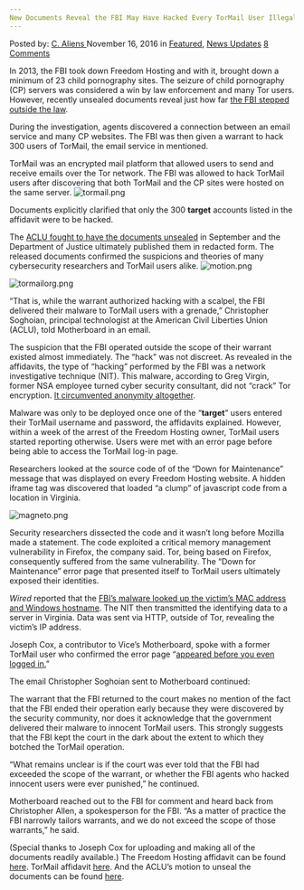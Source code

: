 ```yaml
---
New Documents Reveal the FBI May Have Hacked Every TorMail User Illegally
---
```

<article class="post-listing post-16436 post type-post status-publish format-standard has-post-thumbnail hentry category-deepdot-news category-news-updates tag-documents tag-fbi tag-hacked tag-illegally tag-reveal tag-tormail tag-user">
    <div class="post-inner">
        <span>Posted by: <a href="https://www.deepdotweb.com/author/caliens/" title="">C. Aliens </a></span>
    <span>November 16, 2016</span>
    <span>in <a href="https://www.deepdotweb.com/category/deepdot-news/" rel="category tag">Featured</a>, <a href="https://www.deepdotweb.com/category/news-updates/" rel="category tag">News Updates</a></span>
    <span><a href="https://www.deepdotweb.com/2016/11/16/new-documents-reveal-fbi-may-hacked-every-tormail-user-illegally/#comments">8 Comments</a></span>
    </p>
    <div class="clear"></div>
    <div class="entry">
    <p>In 2013, the FBI took down Freedom Hosting and with it, brought down a minimum of 23 child pornography sites. The seizure of child pornography (CP) servers was considered a win by law enforcement and many Tor users. However, recently unsealed documents reveal just how far <a href="http://motherboard.vice.com/read/unsealed-court-docs-show-fbi-used-malware-like-a-grenade">the FBI stepped outside the law</a>.</p>
    <p>During the investigation, agents discovered a connection between an email service and many CP websites. The FBI was then given a warrant to hack 300 users of TorMail, the email service in mentioned.</p>
    <p>TorMail was an encrypted mail platform that allowed users to send and receive emails over the Tor network. The FBI was allowed to hack TorMail users after discovering that both TorMail and the CP sites were hosted on the same server. <img class="wp-image-16437 aligncenter" src="https://www.deepdotweb.com/wp-content/uploads/2016/11/tormail-png.png" alt="tormail.png" srcset="https://www.deepdotweb.com/wp-content/uploads/2016/11/tormail-png.png 543w, https://www.deepdotweb.com/wp-content/uploads/2016/11/tormail-png-300x90.png 300w" sizes="(max-width: 543px) 100vw, 543px" /></p>
    <p>Documents explicitly clarified that only the 300 <strong>target</strong> accounts listed in the affidavit were to be hacked.</p>
    <p>The <a href="https://www.documentcloud.org/documents/3096396-Motion-to-unseal-TorMail.html">ACLU fought to have the documents unsealed</a> in September and the Department of Justice ultimately published them in redacted form. The released documents confirmed the suspicions and theories of many cybersecurity researchers and TorMail users alike. <img class="wp-image-16438 aligncenter" src="https://www.deepdotweb.com/wp-content/uploads/2016/11/motion-png.png" alt="motion.png" srcset="https://www.deepdotweb.com/wp-content/uploads/2016/11/motion-png.png 533w, https://www.deepdotweb.com/wp-content/uploads/2016/11/motion-png-300x135.png 300w" sizes="(max-width: 533px) 100vw, 533px" /></p>
    <p><img class="wp-image-16439 aligncenter" src="https://www.deepdotweb.com/wp-content/uploads/2016/11/tormailorg-png.png" alt="tormailorg.png" srcset="https://www.deepdotweb.com/wp-content/uploads/2016/11/tormailorg-png.png 629w, https://www.deepdotweb.com/wp-content/uploads/2016/11/tormailorg-png-300x203.png 300w, https://www.deepdotweb.com/wp-content/uploads/2016/11/tormailorg-png-290x195.png 290w" sizes="(max-width: 629px) 100vw, 629px" /></p>
    <p>“That is, while the warrant authorized hacking with a scalpel, the FBI delivered their malware to TorMail users with a grenade,” Christopher Soghoian, principal technologist at the American Civil Liberties Union (ACLU), told Motherboard in an email.</p>
    <p>The suspicion that the FBI operated outside the scope of their warrant existed almost immediately. The “hack” was not discreet. As revealed in the affidavits, the type of “hacking” performed by the FBI was a network investigative technique (NIT). This malware, according to Greg Virgin, former NSA employee turned cyber security consultant, did not “crack” Tor encryption. <a href="https://www.deepdotweb.com/2016/02/26/fbi-wages-war-on-pedophiles-using-tor/">It circumvented anonymity altogether</a>.</p>
    <p>Malware was only to be deployed once one of the “<strong>target</strong>” users entered their TorMail username and password, the affidavits explained. However, within a week of the arrest of the Freedom Hosting owner, TorMail users started reporting otherwise. Users were met with an error page before being able to access the TorMail log-in page.</p>
    <p>Researchers looked at the source code of of the “Down for Maintenance” message that was displayed on every Freedom Hosting website. A hidden iframe tag was discovered that loaded “a clump” of javascript code from a location in Virginia.</p>
    <p><img class="wp-image-16440 aligncenter" src="https://www.deepdotweb.com/wp-content/uploads/2016/11/magneto-png.png" alt="magneto.png" srcset="https://www.deepdotweb.com/wp-content/uploads/2016/11/magneto-png.png 351w, https://www.deepdotweb.com/wp-content/uploads/2016/11/magneto-png-300x171.png 300w" sizes="(max-width: 351px) 100vw, 351px" /></p>
    <p>Security researchers dissected the code and it wasn’t long before Mozilla made a statement. The code exploited a critical memory management vulnerability in Firefox, the company said. Tor, being based on Firefox, consequently suffered from the same vulnerability. The “Down for Maintenance” error page that presented itself to TorMail users ultimately exposed their identities.</p>
    <p><em>Wired</em> reported that the <a href="https://www.wired.com/2013/08/freedom-hosting/">FBI’s malware looked up the victim’s MAC address and Windows hostname</a>. The NIT then transmitted the identifying data to a server in Virginia. Data was sent via HTTP, outside of Tor, revealing the victim’s IP address.</p>
    <p>Joseph Cox, a contributor to Vice’s Motherboard, spoke with a former TorMail user who confirmed the error page “<a href="https://motherboard.vice.com/read/fbi-may-have-hacked-innocent-tormail-users">appeared before you even logged in.</a>”</p>
    <p>The email Christopher Soghoian sent to Motherboard continued:</p>
    <p>The warrant that the FBI returned to the court makes no mention of the fact that the FBI ended their operation early because they were discovered by the security community, nor does it acknowledge that the government delivered their malware to innocent TorMail users. This strongly suggests that the FBI kept the court in the dark about the extent to which they botched the TorMail operation.</p>
    <p>“What remains unclear is if the court was ever told that the FBI had exceeded the scope of the warrant, or whether the FBI agents who hacked innocent users were ever punished,” he continued.</p>
    <p>Motherboard reached out to the FBI for comment and heard back from Christopher Allen, a spokesperson for the FBI. “As a matter of practice the FBI narrowly tailors warrants, and we do not exceed the scope of those warrants,” he said.</p>
    <p>(Special thanks to Joseph Cox for uploading and making all of the documents readily available.) The Freedom Hosting affidavit can be found <a href="https://www.documentcloud.org/documents/3215133-Freedom-Hosting-NIT-Affidavit.html">here</a>. TorMail affidavit <a href="https://www.documentcloud.org/documents/3215129-Affidavit-in-TorMail-NIT-Case.html">here</a>. And the ACLU’s motion to unseal the documents can be found <a href="https://www.documentcloud.org/documents/3096396-Motion-to-unseal-TorMail.html">here</a>.</p>
    </div>
    <span style="display:none"><a href="https://www.deepdotweb.com/tag/documents/" rel="tag">documents</a> <a href="https://www.deepdotweb.com/tag/fbi/" rel="tag">fbi</a> <a href="https://www.deepdotweb.com/tag/hacked/" rel="tag">hacked</a> <a href="https://www.deepdotweb.com/tag/illegally/" rel="tag">illegally</a> <a href="https://www.deepdotweb.com/tag/reveal/" rel="tag">reveal</a> <a href="https://www.deepdotweb.com/tag/tormail/" rel="tag">tormail</a> <a href="https://www.deepdotweb.com/tag/user/" rel="tag">user</a></span> <span style="display:none" class="updated">2016-11-16</span>
    <div style="display:none" class="vcard author" itemprop="author" itemscope itemtype="http://schema.org/Person"><strong class="fn" itemprop="name"><a href="https://www.deepdotweb.com/author/caliens/" title="Posts by C. Aliens" rel="author">C. Aliens</a></strong></div>
    </div>
</article>

